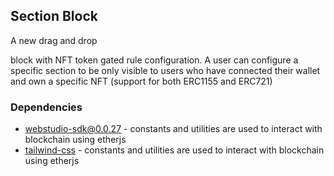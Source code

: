 ## Section Block

A new drag and drop *<section>* block with NFT token gated rule configuration. A user can configure a specific section to be only visible to users who have connected their wallet and own a specific NFT (support for both ERC1155 and ERC721)

### Dependencies

- [webstudio-sdk@0.0.27](https://cdn.jsdelivr.net/npm/webstudio-sdk@0.0.27/dist/main.min.js) - constants and utilities are used to interact with blockchain using etherjs
- [tailwind-css](https://cdn.tailwindcss.com) - constants and utilities are used to interact with blockchain using etherjs

